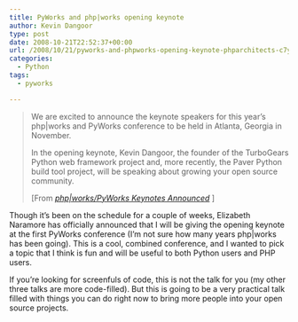 ```yaml
---
title: PyWorks and php|works opening keynote
author: Kevin Dangoor
type: post
date: 2008-10-21T22:52:37+00:00
url: /2008/10/21/pyworks-and-phpworks-opening-keynote-phparchitects-c7y-the-php-community-website/
categories:
  - Python
tags:
  - pyworks

---
```

<blockquote cite="http://c7y.phparch.com/c/entry/1/news,20081021-phpworks_keynotes_announced">
  <p>
    We are excited to announce the keynote speakers for this year&#8217;s php|works and PyWorks conference to be held in Atlanta, Georgia in November.
  </p>
  
  <p>
    In the opening keynote, Kevin Dangoor, the founder of the TurboGears Python web framework project and, more recently, the Paver Python build tool project, will be speaking about growing your open source community.
  </p>
  
  <p>
    [From <a href="http://c7y.phparch.com/c/entry/1/news,20081021-phpworks_keynotes_announced"><cite>php|works/PyWorks Keynotes Announced</cite></a> ]
  </p>
</blockquote>

Though it&#8217;s been on the schedule for a couple of weeks, Elizabeth Naramore has officially announced that I will be giving the opening keynote at the first PyWorks conference (I&#8217;m not sure how many years php|works has been going). This is a cool, combined conference, and I wanted to pick a topic that I think is fun and will be useful to both Python users and PHP users.

If you&#8217;re looking for screenfuls of code, this is not the talk for you (my other three talks are more code-filled). But this is going to be a very practical talk filled with things you can do right now to bring more people into your open source projects.